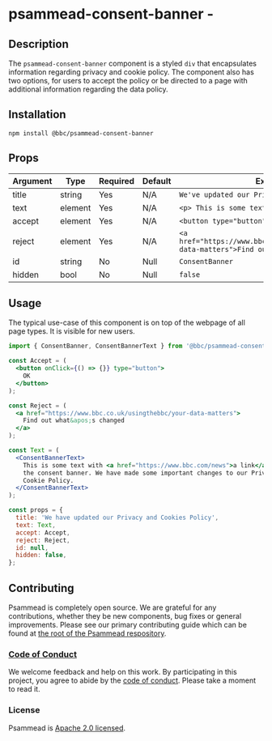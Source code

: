 # psammead-consent-banner -

## Description

The `psammead-consent-banner` component is a styled `div` that encapsulates information regarding privacy and cookie policy. The component also has two options, for users to accept the policy or be directed to a page with additional information regarding the data policy.

<!-- ### When not to use this component -->

## Installation

`npm install @bbc/psammead-consent-banner`

## Props

| Argument | Type    | Required | Default | Example                                                                                     |
| -------- | ------- | -------- | ------- | ------------------------------------------------------------------------------------------- |
| title    | string  | Yes      | N/A     | `We've updated our Privacy and Cookies Policy`                                              |
| text     | element | Yes      | N/A     | `<p> This is some text</p>`                                                                 |
| accept   | element | Yes      | N/A     | `<button type="button">Accept</button>`                                                     |
| reject   | element | Yes      | N/A     | `<a href="https://www.bbc.co.uk/usingthebbc/your-data-matters">Find out what's changed</a>` |
| id       | string  | No       | Null    | `ConsentBanner`                                                                             |
| hidden   | bool    | No       | Null    | `false`                                                                                     |

## Usage

The typical use-case of this component is on top of the webpage of all page types. It is visible for new users.

```jsx
import { ConsentBanner, ConsentBannerText } from '@bbc/psammead-consent-banner';

const Accept = (
  <button onClick={() => {}} type="button">
    OK
  </button>
);

const Reject = (
  <a href="https://www.bbc.co.uk/usingthebbc/your-data-matters">
    Find out what&apos;s changed
  </a>
);

const Text = (
  <ConsentBannerText>
    This is some text with <a href="https://www.bbc.com/news">a link</a> inside
    the consent banner. We have made some important changes to our Privacy and
    Cookie Policy.
  </ConsentBannerText>
);

const props = {
  title: 'We have updated our Privacy and Cookies Policy',
  text: Text,
  accept: Accept,
  reject: Reject,
  id: null,
  hidden: false,
};
```

<!-- ## Accessibility notes -->

<!-- ## Roadmap -->

<!-- ## Additional notes -->

## Contributing

Psammead is completely open source. We are grateful for any contributions, whether they be new components, bug fixes or general improvements. Please see our primary contributing guide which can be found at [the root of the Psammead respository](https://github.com/bbc/psammead/blob/latest/CONTRIBUTING.md).

### [Code of Conduct](https://github.com/bbc/psammead/blob/latest/CODE_OF_CONDUCT.md)

We welcome feedback and help on this work. By participating in this project, you agree to abide by the [code of conduct](https://github.com/bbc/psammead/blob/latest/CODE_OF_CONDUCT.md). Please take a moment to read it.

### License

Psammead is [Apache 2.0 licensed](https://github.com/bbc/psammead/blob/latest/LICENSE).
